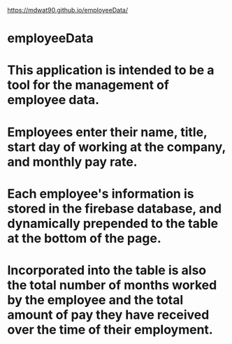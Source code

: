 https://mdwat90.github.io/employeeData/

# employeeData

# This application is intended to be a tool for the management of employee data.

# Employees enter their name, title, start day of working at the company, and monthly pay rate.

# Each employee's information is stored in the firebase database, and dynamically prepended to the table at the bottom of the page.

# Incorporated into the table is also the total number of months worked by the employee and the total amount of pay they have received over the time of their employment.
